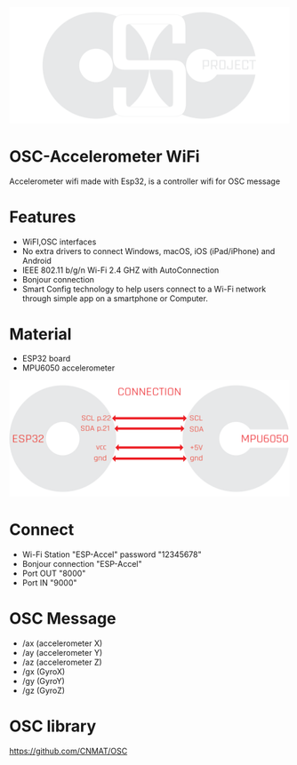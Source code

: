 ![](osc-project.png)

# OSC-Accelerometer WiFi

Accelerometer wifi made with Esp32, is a controller wifi for OSC message

# Features
- WiFI,OSC interfaces
- No extra drivers to connect Windows, macOS, iOS (iPad/iPhone) and Android
- IEEE 802.11 b/g/n Wi-Fi 2.4 GHZ with AutoConnection
- Bonjour connection
- Smart Config technology to help users connect to a Wi-Fi network through simple app on a smartphone or Computer.

# Material

- ESP32 board
- MPU6050 accelerometer

![](osc-project-link.png)

# Connect

- Wi-Fi Station "ESP-Accel" password "12345678"
- Bonjour connection "ESP-Accel"
- Port OUT "8000"
- Port IN "9000"


# OSC Message 

- /ax        (accelerometer X)
- /ay        (accelerometer Y)
- /az        (accelerometer Z)
- /gx        (GyroX)
- /gy        (GyroY)
- /gz        (GyroZ)

# OSC library

https://github.com/CNMAT/OSC
